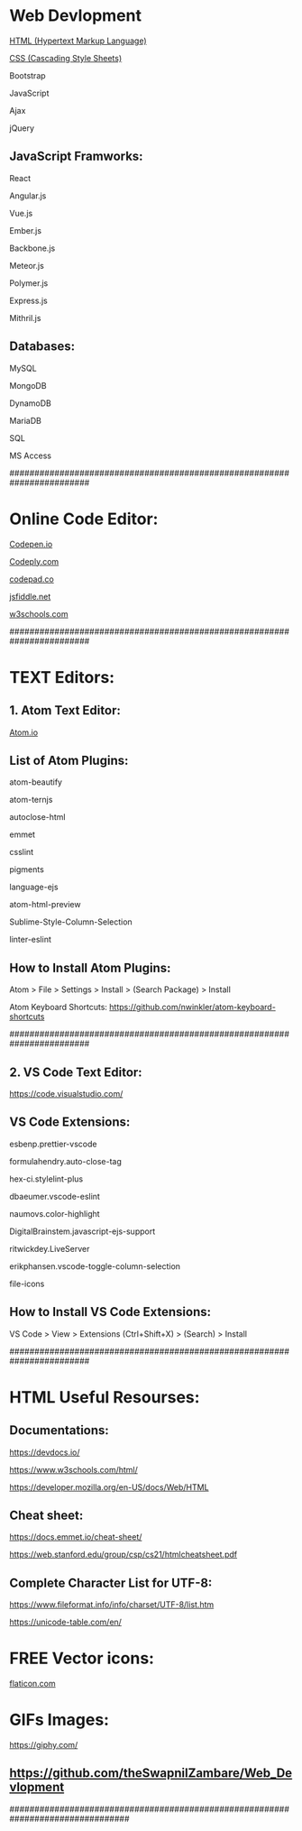 # Web Devlopment

<a href="https://theswapnilzambare.github.io/Web_Devlopment/HTML/" target="_blank" >HTML (Hypertext Markup Language)</a>

<a href="https://theswapnilzambare.github.io/Web_Devlopment/CSS/" target="_blank" >CSS (Cascading Style Sheets)</a>

Bootstrap

JavaScript

Ajax

jQuery



## JavaScript Framworks:

React

Angular.js

Vue.js

Ember.js

Backbone.js

Meteor.js

Polymer.js

Express.js

Mithril.js



## Databases:

MySQL

MongoDB

DynamoDB

MariaDB

SQL

MS Access


########################################################################

# Online Code Editor:

<a href="https://codepen.io/pen/" target="_blank" >Codepen.io</a>


<a href="https://www.codeply.com/p" target="_blank" >Codeply.com</a>


<a href="https://codepad.co/playground" target="_blank" >codepad.co</a>


<a href="https://jsfiddle.net/" target="_blank" >jsfiddle.net</a>


<a href="https://www.w3schools.com/tryit/" target="_blank" >w3schools.com</a>




########################################################################



# TEXT Editors:

## 1. Atom Text Editor:

<a href="https://atom.io/" target="_blank" >Atom.io</a>


## List of Atom Plugins:
atom-beautify  

atom-ternjs  

autoclose-html  

emmet  

csslint  

pigments  

language-ejs  


atom-html-preview  

Sublime-Style-Column-Selection 

linter-eslint

## How to Install Atom Plugins:
Atom > File > Settings > Install > (Search Package) > Install

Atom Keyboard Shortcuts:
https://github.com/nwinkler/atom-keyboard-shortcuts

########################################################################

## 2. VS Code Text Editor:
https://code.visualstudio.com/

## VS Code Extensions:

esbenp.prettier-vscode  

formulahendry.auto-close-tag  

hex-ci.stylelint-plus  

dbaeumer.vscode-eslint  

naumovs.color-highlight  

DigitalBrainstem.javascript-ejs-support 


ritwickdey.LiveServer  

erikphansen.vscode-toggle-column-selection  

file-icons

## How to Install VS Code Extensions:
VS Code > View > Extensions (Ctrl+Shift+X) > (Search) > Install


########################################################################


# HTML Useful Resourses:

## Documentations:
https://devdocs.io/

https://www.w3schools.com/html/

https://developer.mozilla.org/en-US/docs/Web/HTML


## Cheat sheet:
https://docs.emmet.io/cheat-sheet/

https://web.stanford.edu/group/csp/cs21/htmlcheatsheet.pdf


## Complete Character List for UTF-8:
https://www.fileformat.info/info/charset/UTF-8/list.htm

https://unicode-table.com/en/



# FREE Vector icons:
<a href="https://www.flaticon.com/" target="_blank" >flaticon.com</a>


# GIFs Images:
https://giphy.com/



## <a href="https://github.com/theSwapnilZambare/Web_Devlopment" target="_blank" >https://github.com/theSwapnilZambare/Web_Devlopment</a>

################################################################################

